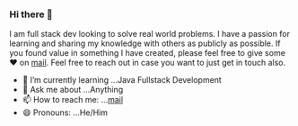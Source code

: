 ### Hi there 👋


I am full stack dev looking to solve real world problems. I have a passion for learning and sharing my knowledge with others as publicly as possible. 
If you found value in something I have created, please feel free to give some ♥ on [mail](mailto:venkatramanajandhyam@gmail.com). Feel free to reach out in case you want to just get in touch also.


- 🌱 I’m currently learning ...Java Fullstack Development
- 💬 Ask me about ...Anything
- 📫 How to reach me: ...[mail](mailto:venkatramanajandhyam@gmail.com)
- 😄 Pronouns: ...He/Him

